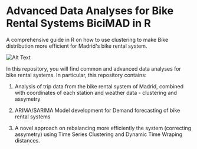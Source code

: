 # Advanced Data Analyses for Bike Rental Systems BiciMAD in R
A comprehensive guide in R on how to use clustering to make Bike distribution more efficient for Madrid's bike rental system.

![Alt Text](https://estaticos.esmadrid.com/cdn/farfuture/N8s4Z3VkdGft1o4RYDSdEMWqApvzxLO-bLJXAEDLQfA/mtime:1702456645/sites/default/files/styles/content_type_full/public/editorial/bicimad_2023_estacion.jpg?itok=wxHN572P)


In this repository, you will find common and advanced data analyses for bike rental systems. In particular, this repository contains:

  1. Analysis of trip data from the bike rental system of Madrid, combined with coordinates of each station and weather data - clustering and assymetry
     
  2. ARIMA/SARIMA Model development for Demand forecasting of bike rental systems
     
  3. A novel approach on rebalancing more efficiently the system (correcting assymetry) using Time Series Clustering and Dynamic Time Wraping distances.
